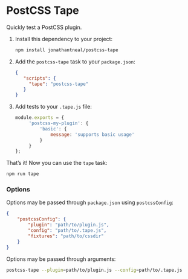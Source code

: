 # PostCSS Tape

Quickly test a PostCSS plugin.

1. Install this dependency to your project:

   ```sh
   npm install jonathantneal/postcss-tape
   ```

2. Add the `postcss-tape` task to your `package.json`:

   ```json
   {
      "scripts": {
        "tape": "postcss-tape"
      }
   }
   ```

3. Add tests to your `.tape.js` file:

   ```js
   module.exports = {
		'postcss-my-plugin': {
			'basic': {
				message: 'supports basic usage'
			}
		}
   };
   ```

That’s it! Now you can use the `tape` task:

```sh
npm run tape
```

### Options

Options may be passed through `package.json` using `postcssConfig`:

```json
{
	"postcssConfig": {
		"plugin": "path/to/plugin.js",
		"config": "path/to/.tape.js",
		"fixtures": "path/to/cssdir"
	}
}
```

Options may be passed through arguments:

```sh
postcss-tape --plugin=path/to/plugin.js --config=path/to/.tape.js
```
